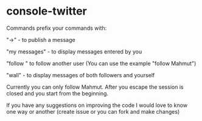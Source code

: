 # console-twitter

Commands prefix your commands with:

"->" - to publish a message

"my messages" - to display messages entered by you

"follow <username>" to follow another user (You can use the example "follow Mahmut")

"wall" - to display messages of both followers and yourself

Currently you can only follow Mahmut. After you escape the session is closed and you start from the beginning.

If you have any suggestions on improving the code I would love to know one way or another (create issue or you can fork and make changes)

